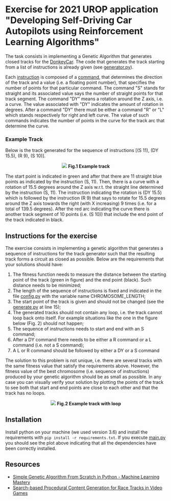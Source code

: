 # Exercise for 2021 UROP application "Developing Self-Driving Car Autopilots using Reinforcement Learning Algorithms"

The task consists in implementing a Genetic Algorithm that generates closed tracks for the [DonkeyCar](https://www.donkeycar.com/). 
The code that generates the track starting from a list of instructions is already given (see [generator.py](https://github.com/testingautomated-usi/urop-2021-exercise/blob/master/track_generator/generator.py)).

Each [instruction](https://github.com/testingautomated-usi/urop-2021-exercise/blob/master/ga/chromosome_elem.py) is composed of a [command](https://github.com/testingautomated-usi/urop-2021-exercise/blob/master/track_generator/command.py), 
that determines the direction of the track and a value (i.e. a floating point number), that specifies the number of points for that particular command. 
The command "S" stands for straight and its associated value says the number of straight points for that track segment. The command "DY" means a rotation around
the Z axis, i.e. a curve. The value associated with "DY" indicates the amount of rotation in degrees. 
After a command "DY" there must be either a command "R" or "L" which stands respectively for right and left curve. 
The value of such commands indicates the number of points in the curve for the track arc that determine the curve.

### Example Track

Below is the track generated for the sequence of instructions \[(S 11), (DY 15.5), (R 9), (S 10)\].

<p align="center">
  <img src="https://github.com/testingautomated-usi/urop-2021-exercise/blob/master/track_example.png">
  <b>Fig.1 Example track</b><br>
</p>


The start point is indicated in green and after that there are 11 straight blue points as indicated by the instruction (S, 11). Then, there is a curve with a rotation of 15.5 degrees around the Z axis w.r.t. the straight line determined by the instruction (S, 11). The instruction indicating the rotation is (DY 15.5) which is followed by the instruction (R 9) that says to rotate for 15.5 degrees around the Z axis towards the right (with X increasing) 9 times (i.e. for a total of 139.5 degrees). After the red arc indicating the curve there is another track segment of 10 points (i.e. (S 10)) that include the end point of the track indicated in black.

## Instructions for the exercise

The exercise consists in implementing a genetic algorithm that generates a sequence of instructions for the track generator such that the resulting track forms a circuit as closed as possible. Below are the requirements that your solutions should have:

1. The fitness function needs to measure the distance between the starting point of the track (green in figure) and the end point (black). Such distance needs to be minimized;
2. The length of the sequence of instructions is fixed and indicated in the file [config.py](https://github.com/testingautomated-usi/urop-2021-exercise/blob/master/config.py) with the variable name CHROMOSOME_LENGTH;
3. The start point of the track is given and should not be changed (see the [generate.py](https://github.com/testingautomated-usi/urop-2021-exercise/blob/master/track_generator/generator.py#L15) at line 15);
4. The generated tracks should not contain any loop, i.e. the track cannot loop back onto itself. For example situations like the one in the figure below (Fig. 2) should not happen;
5. The sequence of instructions needs to start and end with an S command;
6. After a DY command there needs to be either a R command or a L command (i.e. not a S command);
7. A L or R command should be followed by either a DY or a S command

The solution to this problem is not unique, i.e. there are several tracks with the same fitness value that satisfy the requirements above. However, the fitness value of the best chromosome (i.e. sequence of instructions) produced by your genetic algorithm should be as small as possible. In any case you can visually verify your solution by plotting the points of the track to see both that start and end points are close to each other and that the track has no loops.

<p align="center">
  <img src="https://github.com/testingautomated-usi/urop-2021-exercise/blob/master/loop-example.png">
  <b>Fig.2 Example track with loop</b><br>
</p>

## Installation

Install python on your machine (we used version 3.6) and install the requirements with `pip install -r requirements.txt`.
If you execute [main.py](https://github.com/testingautomated-usi/urop-2021-exercise/blob/master/main.py) 
you should see the plot above indicating that all the dependencies have been correctly installed.

## Resources

* [Simple Genetic Algorithm From Scratch in Python - Machine Learning Mastery](https://machinelearningmastery.com/simple-genetic-algorithm-from-scratch-in-python/)
* [Search-based Procedural Content Generation for Race Tracks in Video Games](http://ijeei.org/docs-1545694805886d69b7e8a7.pdf)
